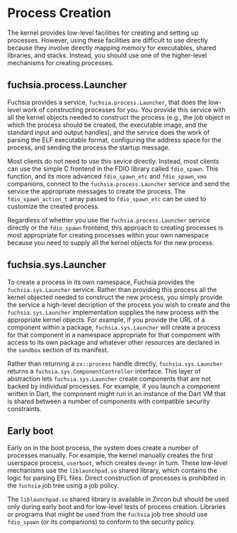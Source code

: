 # Process Creation

The kernel provides low-level facilities for creating and setting up processes.
However, using these facilities are difficult to use directly because they
involve directly mapping memory for executables, shared libraries, and stacks.
Instead, you should use one of the higher-level mechanisms for creating
processes.

## fuchsia.process.Launcher

Fuchsia provides a service, `fuchsia.process.Launcher`, that does the low-level
work of constructing processes for you. You provide this service with all the
kernel objects needed to construct the process (e.g., the job object in which
the process should be created, the executable image, and the standard input and
output handles), and the service does the work of parsing the ELF executable
format, configuring the address space for the process, and sending the process
the startup message.

Most clients do not need to use this sevice directly. Instead, most clients can
use the simple C frontend in the FDIO library called `fdio_spawn`. This
function, and its more advanced `fdio_spawn_etc` and `fdio_spawn_vmo`
companions, connect to the `fuchsia.process.Launcher` service and send the
service the appropriate messages to create the process.  The
`fdio_spawn_action_t` array passed to `fdio_spawn_etc` can be used to customize
the created process.

Regardless of whether you use the `fuchsia.process.Launcher` service directly
or the `fdio_spawn` frontend, this approach to creating processes is most
appropriate for creating processes within your own namespace because you need
to supply all the kernel objects for the new process.

## fuchsia.sys.Launcher

To create a process in its own namespace, Fuchsia provides the
`fuchsia.sys.Launcher` service. Rather than providing this process all the
kernel objected needed to construct the new process, you simply provide the
service a high-level decription of the process you wish to create and the
`fuchsia.sys.Launcher` implementation supplies the new process with the
appropriate kernel objects. For example, if you provide the URL of a component
within a package, `fuchsia.sys.Launcher` will create a process for that
component in a namespace appropriate for that compoment with access to its own
package and whatever other resources are declared in the `sandbox` section of
its manifest.

Rather than returning a `zx::process` handle directly, `fuchsia.sys.Launcher`
returns a `fuchsia.sys.ComponentController` interface. This layer of
abstraction lets `fuchsia.sys.Launcher` create components that are not backed
by individual processes. For example, if you launch a component written in
Dart, the component might run in an instance of the Dart VM that is shared
between a number of components with compatible security constraints.

## Early boot

Early on in the boot process, the system does create a number of processes
manually. For example, the kernel manually creates the first userspace process,
`userboot`, which creates `devmgr` in turn. These low-level mechanisms use the
`liblaunchpad.so` shared library, which contains the logic for parsing EFL
files. Direct construction of processes is prohibited in the `fuchsia` job tree
using a job policy.

The `liblaunchpad.so` shared library is available in Zircon but should be used
only during early boot and for low-level tests of process creation. Libraries
or programs that might be used from the `fuchsia` job tree should use
`fdio_spawn` (or its companions) to conform to the security policy.
